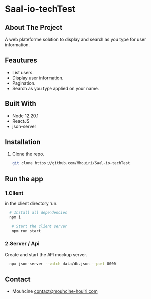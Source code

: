 # Saal-io-techTest

<!-- ABOUT THE PROJECT -->
## About The Project

<p>A web plateforme solution to display and search as you type for user information. 
</p>

## Feautures
* List users.
* Display user information.
* Pagination.
* Search as you type applied on your name. 
 
## Built With

* Node 12.20.1
* ReactJS
* json-server


## Installation

1. Clone the repo.
   ```sh
   git clone https://github.com/Mhouiri/Saal-io-techTest
   ```

## Run the app 
### 1.Client 
 in the client directory run.
 ```sh
   # Install all dependencies
   npm i
   ```
```sh
   # Start the client server
   npm run start
   ```
### 2.Server / Api
  Create and start the API mockup server.
 ```sh 
   npx json-server --watch data/db.json --port 8000
```
   
 <!-- CONTACT -->
## Contact
- Mouhcine <contact@mouhcine-houiri.com>
